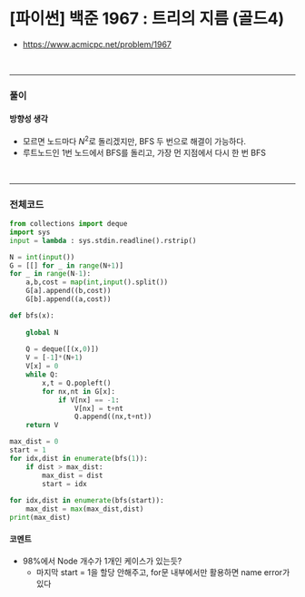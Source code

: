 # **\[파이썬\] 백준 1967 : 트리의 지름 (골드4)**
* https://www.acmicpc.net/problem/1967
<br>


---

### **풀이**

#### **방향성 생각**
* 모르면 노드마다 $N^2$로 돌리겠지만, BFS 두 번으로 해결이 가능하다.
* 루트노드인 1번 노드에서 BFS를 돌리고, 가장 먼 지점에서 다시 한 번 BFS

<br>

---

### **전체코드**
```python
from collections import deque
import sys
input = lambda : sys.stdin.readline().rstrip()

N = int(input())
G = [[] for _ in range(N+1)]
for _ in range(N-1):
    a,b,cost = map(int,input().split())
    G[a].append((b,cost))
    G[b].append((a,cost))

def bfs(x):
    
    global N
    
    Q = deque([(x,0)])
    V = [-1]*(N+1)
    V[x] = 0
    while Q:
        x,t = Q.popleft()
        for nx,nt in G[x]:
            if V[nx] == -1:
                V[nx] = t+nt
                Q.append((nx,t+nt))
    return V

max_dist = 0
start = 1
for idx,dist in enumerate(bfs(1)):
    if dist > max_dist:
        max_dist = dist
        start = idx
    
for idx,dist in enumerate(bfs(start)):
    max_dist = max(max_dist,dist)
print(max_dist)
```

#### **코멘트**

* 98%에서 Node 개수가 1개인 케이스가 있는듯?
  * 마지막 start = 1을 할당 안해주고, for문 내부에서만 활용하면 name error가 있다